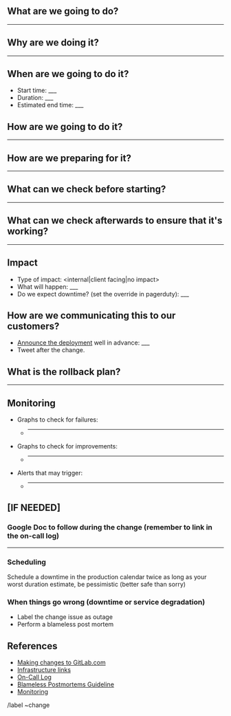 ## What are we going to do?
___

## Why are we doing it?
___

## When are we going to do it?

* Start time: ___
* Duration: ___
* Estimated end time: ___

## How are we going to do it?
___

## How are we preparing for it?
___

## What can we check before starting?
___

## What can we check afterwards to ensure that it's working?
___

## Impact

* Type of impact: <internal|client facing|no impact>
* What will happen: ___
* Do we expect downtime? (set the override in pagerduty): ___

## How are we communicating this to our customers?

* [Announce the deployment] well in advance: ___
* Tweet after the change.

[Announce the deployment]: https://gitlab.com/gitlab-org/takeoff/blob/master/doc/announce-a-deployment.md

## What is the rollback plan?
___

## Monitoring

* Graphs to check for failures:
  * ___
* Graphs to check for improvements:
  * ___
* Alerts that may trigger:
  * ___

## [IF NEEDED]

### Google Doc to follow during the change (remember to link in the on-call log)
___

### Scheduling

Schedule a downtime in the production calendar twice as long as your worst duration estimate, be pessimistic (better safe than sorry)

### When things go wrong (downtime or service degradation)

* Label the change issue as outage
* Perform a blameless post mortem

## References

* [Making changes to GitLab.com](https://about.gitlab.com/handbook/infrastructure/#making-changes-to-gitlabcom)
* [Infrastructure links](https://about.gitlab.com/handbook/engineering/infrastructure/#common-links)
* [On-Call Log](https://docs.google.com/document/d/1nWDqjzBwzYecn9Dcl4hy1s4MLng_uMq-8yGRMxtgK6M/edit#)
* [Blameless Postmortems Guideline](https://about.gitlab.com/handbook/infrastructure/#postmortems)
* [Monitoring](http://monitor.gitlab.net)

/label ~change

